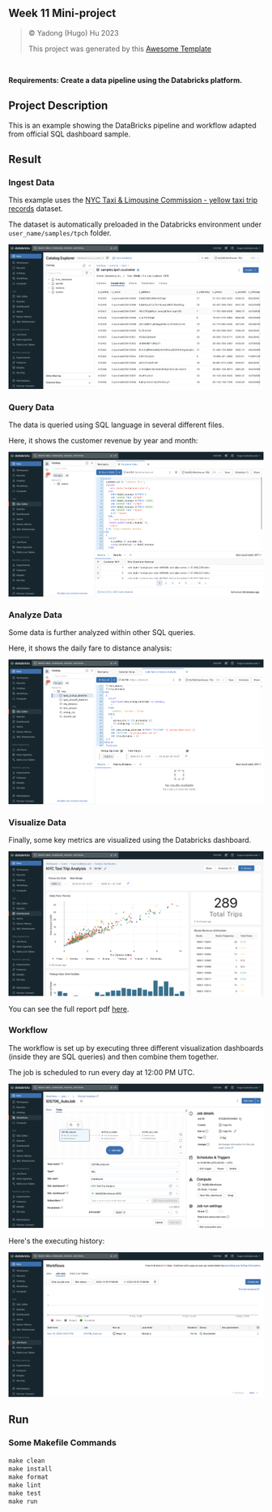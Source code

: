 ## Week 11 Mini-project

> © Yadong (Hugo) Hu 2023
> 
> This project was generated by this [Awesome Template](https://github.com/0HugoHu/IDS706-Python-Template)

<br />

**Requirements: Create a data pipeline using the Databricks platform.**


## Project Description
This is an example showing the DataBricks pipeline and workflow adapted from official SQL dashboard sample.

## Result
### Ingest Data
This example uses the [NYC Taxi & Limousine Commission - yellow taxi trip records](https://learn.microsoft.com/en-us/azure/open-datasets/dataset-taxi-yellow?tabs=azureml-opendatasets) dataset.

The dataset is automatically preloaded in the Databricks environment under ```user_name/samples/tpch``` folder.

![](.tutorial/hw11-7.png)


### Query Data
The data is queried using SQL language in several different files.

Here, it shows the customer revenue by year and month:

![](.tutorial/hw11-2.png)

### Analyze Data
Some data is further analyzed within other SQL queries.

Here, it shows the daily fare to distance analysis:

![](.tutorial/hw11-3.png)

### Visualize Data
Finally, some key metrics are visualized using the Databricks dashboard.

![](.tutorial/hw11-4.png)

You can see the full report pdf [here](.tutorial/NYC%20Taxi%20Trip%20Analysis%20-%20November%2012,%202023%204_02%20PM.pdf).


### Workflow
The workflow is set up by executing three different visualization dashboards (inside they are SQL queries) and then combine them together.

The job is scheduled to run every day at 12:00 PM UTC.

![](.tutorial/hw11-5.png)

Here's the executing history:

![](.tutorial/hw11-6.png)

## Run

### Some Makefile Commands
```commandline
make clean
make install
make format
make lint
make test
make run
```

